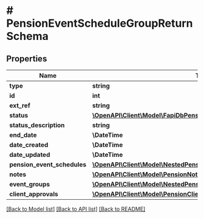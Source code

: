 # # PensionEventScheduleGroupReturnSchema

## Properties

Name | Type | Description | Notes
------------ | ------------- | ------------- | -------------
**type** | **string** |  |
**id** | **int** |  |
**ext_ref** | **string** |  |
**status** | [**\OpenAPI\Client\Model\FapiDbPensionPensionEventScheduleGroupStatus**](FapiDbPensionPensionEventScheduleGroupStatus.md) |  | [optional]
**status_description** | **string** |  | [optional]
**end_date** | **\DateTime** |  | [optional]
**date_created** | **\DateTime** |  |
**date_updated** | **\DateTime** |  |
**pension_event_schedules** | [**\OpenAPI\Client\Model\NestedPensionEventScheduleReturnSchema[]**](NestedPensionEventScheduleReturnSchema.md) |  |
**notes** | [**\OpenAPI\Client\Model\PensionNotesReturnSchema[]**](PensionNotesReturnSchema.md) |  |
**event_groups** | [**\OpenAPI\Client\Model\NestedPensionEventGroupReturnSchema[]**](NestedPensionEventGroupReturnSchema.md) |  |
**client_approvals** | [**\OpenAPI\Client\Model\PensionClientApprovalReturnSchema[]**](PensionClientApprovalReturnSchema.md) |  |

[[Back to Model list]](../../README.md#models) [[Back to API list]](../../README.md#endpoints) [[Back to README]](../../README.md)
